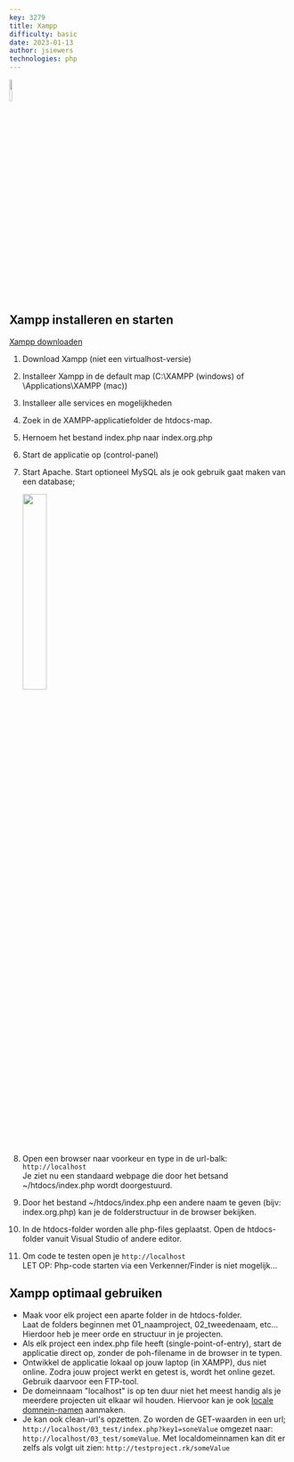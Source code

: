 ```yaml
---
key: 3279
title: Xampp
difficulty: basic
date: 2023-01-13
author: jsiewers
technologies: php
---
```






<img src="{{ '/_assets/_icons/xampp-logo.png' | url }}" style="width:10%;">


## Xampp installeren en starten
[Xampp downloaden](https://www.apachefriends.org/download.html)

1. Download Xampp (niet een virtualhost-versie)
2. Installeer Xampp in de default map (C:\XAMPP (windows)  of \Applications\XAMPP (mac))
3. Installeer alle services en mogelijkheden
4. Zoek in de XAMPP-applicatiefolder de htdocs-map. 
5. Hernoem het bestand index.php naar index.org.php
6. Start de applicatie op (control-panel)
7. Start Apache. Start optioneel MySQL als je ook gebruik gaat maken van een database;

   <img src="{{ '/_assets/omgevingen/xampp-start-screen.png' | url }}" style="width:30%;">
   
6. Open een browser naar voorkeur en type in de url-balk: <code>http://localhost</code>  
Je ziet nu een standaard webpage die door het betsand ~/htdocs/index.php wordt doorgestuurd.  
7. Door het bestand ~/htdocs/index.php een andere naam te geven (bijv: index.org.php) kan je de folderstructuur in de browser bekijken.
8. In de htdocs-folder worden alle php-files geplaatst. Open de htdocs-folder vanuit Visual Studio of andere editor.
9. Om code te testen open je <code>http://localhost</code>  
LET OP: Php-code starten via een Verkenner/Finder is niet mogelijk...


## Xampp optimaal gebruiken
* Maak voor elk project een aparte folder in de htdocs-folder.<br>
    Laat de folders beginnen met 01_naamproject, 02_tweedenaam, etc...<br>
    Hierdoor heb je meer orde en structuur in je projecten.
* Als elk project een index.php file heeft (single-point-of-entry), start de applicatie direct op, zonder de poh-filename in de browser in te typen.
* Ontwikkel de applicatie lokaal op jouw laptop (in XAMPP), dus niet online.
  Zodra jouw project werkt en getest is, wordt het online gezet. Gebruik daarvoor een FTP-tool.
* De domeinnaam "localhost" is op ten duur niet het meest handig als je meerdere projecten uit elkaar wil houden.
  Hiervoor kan je ook [locale domnein-namen]('/thema/local-domainnames/') aanmaken. 
* Je kan ook clean-url's opzetten. Zo worden de GET-waarden in een url;
``http://localhost/03_test/index.php?key1=soneValue`` omgezet naar: ``http://localhost/03_test/someValue``.
Met localdomeinnamen kan dit er zelfs als volgt uit zien: ``http://testproject.rk/someValue``

